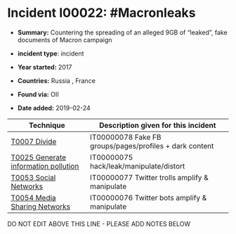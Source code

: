# Incident I00022: #Macronleaks

* **Summary:** Countering the spreading of an alleged 9GB of “leaked”, fake documents of Macron campaign

* **incident type**: incident

* **Year started:** 2017

* **Countries:** Russia , France

* **Found via:** OII

* **Date added:** 2019-02-24
 

| Technique | Description given for this incident |
| --------- | ------------------------- |
| [T0007 Divide](../generated_pages/techniques/T0007.md) | IT00000078 Fake FB groups/pages/profiles + dark content |
| [T0025 Generate information pollution](../generated_pages/techniques/T0025.md) | IT00000075 hack/leak/manipulate/distort |
| [T0053  Social Networks](../generated_pages/techniques/T0053.md) | IT00000077 Twitter trolls amplify & manipulate |
| [T0054 Media Sharing Networks](../generated_pages/techniques/T0054.md) | IT00000076 Twitter bots amplify & manipulate |


DO NOT EDIT ABOVE THIS LINE - PLEASE ADD NOTES BELOW